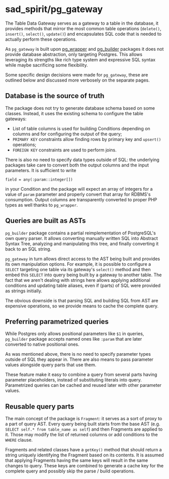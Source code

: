 # sad_spirit/pg_gateway

The Table Data Gateway serves as a gateway to a table in the database, it provides methods that mirror the most common
table operations (`delete()`, `insert()`, `select()`, `update()`) and encapsulates SQL code that is needed to actually
perform these operations.

As `pg_gateway` is built upon [pg_wrapper](https://github.com/sad-spirit/pg-wrapper) 
and [pg_builder](https://github.com/sad-spirit/pg-builder) packages it does not provide database abstraction,
only targeting Postgres. This allows leveraging its strengths like rich type system and expressive SQL syntax while
maybe sacrificing some flexibility.

Some specific design decisions were made for `pg_gateway`, these are outlined below and discussed more verbosely
on the separate pages.

## Database is the source of truth

The package does not try to generate database schema based on some classes. Instead, it uses the existing schema 
to configure the table gateways:
 * List of table columns is used for building Conditions depending on columns and for configuring the output of the query;
 * `PRIMARY KEY` constraints allow finding rows by primary key and `upsert()` operations;
 * `FOREIGN KEY` constraints are used to perform joins.

There is also no need to specify data types outside of SQL: the underlying packages take care to convert
both the output columns and the input parameters. It is sufficient to write
```
field = any(:param::integer[]) 
```
in your Condition and the package will expect an array of integers for a value of `param` parameter
and properly convert that array for RDBMS's consumption. Output columns are transparently converted to proper PHP types
as well thanks to `pg_wrapper`.

## Queries are built as ASTs

`pg_builder` package contains a partial reimplementation of PostgreSQL's own query parser. It allows converting
manually written SQL into Abstract Syntax Tree, analyzing and manipulating this tree, 
and finally converting it back to an SQL string.

`pg_gateway` in turn allows direct access to the AST being built and provides its own manipulation options. 
For example, it is possible to configure a `SELECT` targeting one table via its gateway's `select()` method
and then embed this `SELECT` into query being built by a gateway to another table. The fact that we aren't dealing 
with strings here allows applying additional conditions and updating table aliases, even if (parts) of SQL
were provided as strings initially.

The obvious downside is that parsing SQL and building SQL from AST are expensive operations, so we provide means
to cache the complete query.

## Preferring parametrized queries

While Postgres only allows positional parameters like `$1` in queries, `pg_builder` package accepts named
ones like `:param` that are later converted to native positional ones.

As was mentioned above, there is no need to specify parameter types outside of SQL they appear in. 
There are also means to pass parameter values alongside query parts that use them.

These feature make it easy to combine a query from several parts having parameter placeholders, instead of
substituting literals into query. Parametrized queries can be cached and reused later with other parameter values.

## Reusable query parts

The main concept of the package is `Fragment`: it serves as a sort of proxy to a part of query AST.
Every query being built starts from the base AST (e.g. `SELECT self.* from table_name as self`) and then
Fragments are applied to it. Those may modify the list of returned columns or add conditions to the `WHERE` clause.

Fragments and related classes have a `getKey()` method that should return a string uniquely identifying the Fragment
based on its contents. It is assumed that applying Fragments having the same keys will result in the same changes
to query. These keys are combined to generate a cache key for the complete query and possibly skip
the parse / build operations.

